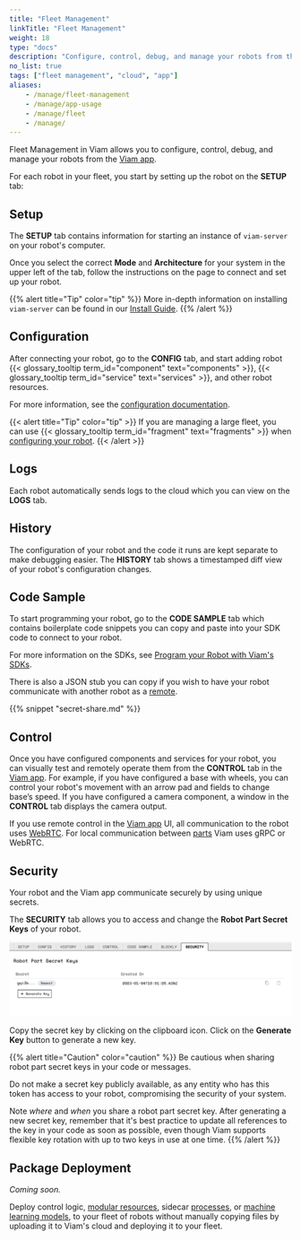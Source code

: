 ```yaml
---
title: "Fleet Management"
linkTitle: "Fleet Management"
weight: 18
type: "docs"
description: "Configure, control, debug, and manage your robots from the cloud at app.viam.com."
no_list: true
tags: ["fleet management", "cloud", "app"]
aliases:
    - /manage/fleet-management
    - /manage/app-usage
    - /manage/fleet
    - /manage/
---
```


Fleet Management in Viam allows you to configure, control, debug, and manage your robots from the [Viam app](https://app.viam.com).

For each robot in your fleet, you start by setting up the robot on the **SETUP** tab:

## Setup

The **SETUP** tab contains information for starting an instance of `viam-server` on your robot's computer.

Once you select the correct **Mode** and **Architecture** for your system in the upper left of the tab, follow the instructions on the page to connect and set up your robot.

{{% alert title="Tip" color="tip" %}}
More in-depth information on installing `viam-server` can be found in our [Install Guide](/installation#install-viam-server).
{{% /alert %}}

## Configuration

After connecting your robot, go to the **CONFIG** tab, and start adding robot {{< glossary_tooltip term_id="component" text="components" >}}, {{< glossary_tooltip term_id="service" text="services" >}}, and other robot resources.

For more information, see the [configuration documentation](../configuration/#the-config-tab).

{{< alert title="Tip" color="tip" >}}
If you are managing a large fleet, you can use {{< glossary_tooltip term_id="fragment" text="fragments" >}} when [configuring your robot](../configuration).
{{< /alert >}}

## Logs

Each robot automatically sends logs to the cloud which you can view on the **LOGS** tab.

## History

The configuration of your robot and the code it runs are kept separate to make debugging easier.
The **HISTORY** tab shows a timestamped diff view of your robot's configuration changes.

## Code Sample

To start programming your robot, go to the **CODE SAMPLE** tab which contains boilerplate code snippets you can copy and paste into your SDK code to connect to your robot.

For more information on the SDKs, see [Program your Robot with Viam's SDKs](../program/sdk-as-client/).

There is also a JSON stub you can copy if you wish to have your robot communicate with another robot as a [remote](../configuration/remotes/).

{{%  snippet "secret-share.md" %}}

## Control

Once you have configured components and services for your robot, you can visually test and remotely operate them from the **CONTROL** tab in the [Viam app](https://app.viam.com).
For example, if you have configured a base with wheels, you can control your robot's movement with an arrow pad and fields to change base’s speed.
If you have configured a camera component, a window in the **CONTROL** tab displays the camera output.

If you use remote control in the [Viam app](https://app.viam.com) UI, all communication to the robot uses [WebRTC](https://pkg.go.dev/go.viam.com/utils@v0.0.3/rpc#hdr-Connection).
For local communication between [parts](../organization/robots#robot-parts) Viam uses gRPC or WebRTC.

## Security

Your robot and the Viam app communicate securely by using unique secrets.

The **SECURITY** tab allows you to access and change the **Robot Part Secret Keys** of your robot.

![The SECURITY tab of a robot`s page noting the Robot Part Secret Keys drop-down menu, with the clipboard icon on the far right and the Generate Key button underneath the drop-down.](img/app-usage/robot-part-secret-keys-drop-down.png)

Copy the secret key by clicking on the clipboard icon.
Click on the **Generate Key** button to generate a new key.

{{% alert title="Caution" color="caution" %}}
Be cautious when sharing robot part secret keys in your code or messages.

Do not make a secret key publicly available, as any entity who has this token has access to your robot, compromising the security of your system.

Note _where_ and _when_ you share a robot part secret key.
After generating a new secret key, remember that it's best practice to update all references to the key in your code as soon as possible, even though Viam supports flexible key rotation with up to two keys in use at one time.
{{% /alert %}}

## Package Deployment

_Coming soon._

Deploy control logic, [modular resources](/program/extend/modular-resources/), sidecar [processes](../configuration/processes), or [machine learning models](../data/ml/deploy-model/), to your fleet of robots without manually copying files by uploading it to Viam's cloud and deploying it to your fleet.
